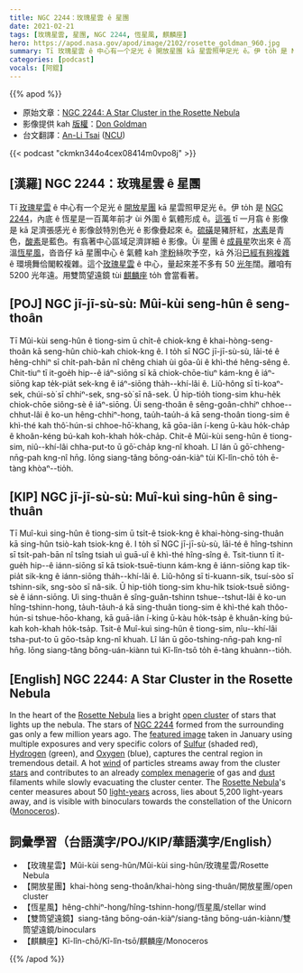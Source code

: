 ```yaml
---
title: NGC 2244：玫瑰星雲 ê 星團
date: 2021-02-21
tags: [玫瑰星雲, 星團, NGC 2244, 恆星風, 麒麟座]
hero: https://apod.nasa.gov/apod/image/2102/rosette_goldman_960.jpg
summary: Tī 玫瑰星雲 ê 中心有一个足光 ê 開放星團 kā 星雲照甲足光 ê。伊 to̍h 是 NGC 2244，內底 ê 恆星是一百萬年前才 ùi 外圍 ê 氣體形成 ê。
categories: [podcast]
vocals: [阿錕]
---
```


{{% apod %}}

- 原始文章：[NGC 2244: A Star Cluster in the Rosette Nebula](https://apod.nasa.gov/apod/ap210221.html)
- 影像提供 kah [版權][copyright]：[Don Goldman](https://www.astrodonimaging.com/)
- 台文翻譯：[An-Li Tsai](mailto:thianbun.taigi@gmail.com) ([NCU](https://www.astro.ncu.edu.tw))

{{< podcast "ckmkn344o4cex08414m0vpo8j" >}}

## [漢羅] NGC 2244：玫瑰星雲 ê 星團

Tī [玫瑰星雲][1] ê 中心有一个足光 ê [開放星團][2] kā 星雲照甲足光 ê。伊 to̍h 是 [NGC 2244][3]，內底 ê 恆星是一百萬年前才 ùi 外圍 ê 氣體形成 ê。[這張][4] tī 一月翕 ê 影像是 kā 足濟張感光 ê 影像敆特別色光 ê 影像疊起來 ê。[硫磺][5]是豬肝紅，[水素][6]是青色，[酸素][7]是藍色。有翕著中心區域足濟詳細 ê 影像。Ùi 星團 ê [成員星][8]吹出來 ê 高溫[恆星風][9]，沓沓仔 kā 星團中心 ê 氣體 kah [塗粉][10]絲吹予空，kā 外沿[已經有夠複雜][11] ê 環境舞佮閣較複雜。這个[玫瑰星雲][12 t] ê 中心，量起來差不多有 50 [光年][13]闊。離咱有 5200 光年遠。用雙筒望遠鏡 tùi [麒麟座][14] to̍h 會當看著。

## [POJ] NGC jī-jī-sù-sù: Mûi-kùi seng-hûn ê seng-thoân

Tī Mûi-kùi seng-hûn ê tiong-sim ū chi̍t-ê chiok-kng ê khai-hòng-seng-thoân kā seng-hûn chiò-kah chiok-kng ê. I to̍h sī NGC jī-jī-sù-sù, lāi-té ê hêng-chhiⁿ sī chi̍t-pah-bān nî chêng chiah ùi gōa-ûi ê khì-thé hêng-sêng ê. Chit-tiuⁿ tī it-goe̍h hip--ê iáⁿ-siōng sī kā chiok-chōe-tiuⁿ kám-kng ê iáⁿ-siōng kap te̍k-pia̍t sek-kng ê iáⁿ-siōng tha̍h--khí-lâi ê. Liû-hông sī ti-koaⁿ-sek, chúi-sò͘ sī chhiⁿ-sek, sng-sò͘ sī nâ-sek. Ū hip-tio̍h tiong-sim khu-he̍k chiok-chōe siông-sè ê iáⁿ-siōng. Ùi seng-thoân ê sêng-goân-chhiⁿ chhoe--chhut-lâi ê ko-un hêng-chhiⁿ-hong, tau̍h-tau̍h-á kā seng-thoân tiong-sim ê khì-thé kah thô͘-hún-si chhoe-hō͘-khang, kā gōa-iân í-keng ū-kàu ho̍k-cha̍p ê khoân-kéng bú-kah koh-khah ho̍k-cha̍p. Chit-ê Mûi-kùi seng-hûn ê tiong-sim, niû--khí-lâi chha-put-to ū gō͘-cha̍p kng-nî khoah. Lî lán ū gō͘-chheng-nn̄g-pah kng-nî hn̄g. Iōng siang-tâng bōng-oán-kiàⁿ tùi Kî-lîn-chō to̍h ē-tàng khòaⁿ--tio̍h.

## [KIP] NGC jī-jī-sù-sù: Muî-kuì sing-hûn ê sing-thuân

Tī Muî-kuì sing-hûn ê tiong-sim ū tsi̍t-ê tsiok-kng ê khai-hòng-sing-thuân kā sing-hûn tsiò-kah tsiok-kng ê. I to̍h sī NGC jī-jī-sù-sù, lāi-té ê hîng-tshinn sī tsi̍t-pah-bān nî tsîng tsiah uì guā-uî ê khì-thé hîng-sîng ê. Tsit-tiunn tī it-gue̍h hip--ê iánn-siōng sī kā tsiok-tsuē-tiunn kám-kng ê iánn-siōng kap ti̍k-pia̍t sik-kng ê iánn-siōng tha̍h--khí-lâi ê. Liû-hông sī ti-kuann-sik, tsuí-sòo sī tshinn-sik, sng-sòo sī nâ-sik. Ū hip-tio̍h tiong-sim khu-hi̍k tsiok-tsuē siông-sè ê iánn-siōng. Uì sing-thuân ê sîng-guân-tshinn tshue--tshut-lâi ê ko-un hîng-tshinn-hong, ta̍uh-ta̍uh-á kā sing-thuân tiong-sim ê khì-thé kah thôo-hún-si tshue-hōo-khang, kā guā-iân í-king ū-kàu ho̍k-tsa̍p ê khuân-kíng bú-kah koh-khah ho̍k-tsa̍p. Tsit-ê Muî-kuì sing-hûn ê tiong-sim, nîu--khí-lâi tsha-put-to ū gōo-tsa̍p kng-nî khuah. Lî lán ū gōo-tshing-nn̄g-pah kng-nî hn̄g. Iōng siang-tâng bōng-uán-kiànn tuì Kî-lîn-tsō to̍h ē-tàng khuànn--tio̍h.

## [English] NGC 2244: A Star Cluster in the Rosette Nebula

In the heart of the [Rosette Nebula][1] lies a bright [open cluster][2] of stars that lights up the nebula. The stars of [NGC 2244][3] formed from the surrounding gas only a few million years ago. The [featured image][4] taken in January using multiple exposures and very specific colors of [Sulfur][5] (shaded red), [Hydrogen][6] (green), and [Oxygen][7] (blue), captures the central region in tremendous detail. A hot [wind][8] of particles streams away from the cluster [stars][9] and contributes to an already [complex menagerie][10] of gas and [dust][11] filaments while slowly evacuating the cluster center. The [Rosette Nebula][12 e]'s center measures about 50 [light-years][13] across, lies about 5,200 light-years away, and is visible with binoculars towards the constellation of the Unicorn ([Monoceros][14]).

## 詞彙學習（台語漢字/POJ/KIP/華語漢字/English）

- 【玫瑰星雲】Mûi-kùi seng-hûn/Mûi-kùi sing-hûn/玫瑰星雲/Rosette Nebula
- 【開放星團】khai-hòng seng-thoân/khai-hòng sing-thuân/開放星團/open cluster
- 【恆星風】hêng-chhiⁿ-hong/hîng-tshinn-hong/恆星風/stellar wind
- 【雙筒望遠鏡】siang-tâng bōng-oán-kiàⁿ/siang-tâng bōng-uán-kiànn/雙筒望遠鏡/binoculars
- 【麒麟座】Kî-lîn-chō/Kî-lîn-tsō/麒麟座/Monoceros

{{% /apod %}}

[copyright]: https://apod.nasa.gov/apod/lib/about_apod.html#srapply
[1]: https://apod.nasa.gov/apod/ap120214.html
[2]: https://en.wikipedia.org/wiki/Open_cluster
[3]: https://www.youtube.com/watch?v=rQ4n2HjppWo
[4]: https://astrodonimaging.com/gallery/in-the-heart-of-the-rosette/
[5]: https://periodic.lanl.gov/16.shtml
[6]: https://periodic.lanl.gov/1.shtml
[7]: https://periodic.lanl.gov/8.shtml
[8]: https://pwg.gsfc.nasa.gov/Education/wsolwind.html
[9]: https://science.nasa.gov/astrophysics/focus-areas/how-do-stars-form-and-evolve
[10]: https://assets3.thrillist.com/v1/image/2499821/414x310/scale;jpeg_quality=65.jpg
[11]: http://nedwww.ipac.caltech.edu/level5/Mathis/Mathis1.html
[12 e]: https://apod.nasa.gov/apod/ap210214.html
[12 t]: https://apod.tw/daily/20210214/
[13]: https://chandra.harvard.edu/photo/cosmic_distance.html
[14]: https://en.wikipedia.org/wiki/Monoceros
